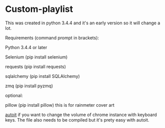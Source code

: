 # Custom-playlist

This was created in python 3.4.4 and it's an early version so it will change a lot.

Requirements (command prompt in brackets):

Python 3.4.4 or later

Selenium (pip install selenium)

requests (pip install requests)

sqlalchemy (pip install SQLAlchemy)

zmq (pip install pyzmq)


optional:

pillow (pip install pillow) this is for rainmeter cover art

[autoit](https://www.autoitscript.com/site/) if you want to change the volume of chrome instance with keyboard keys. The file also needs to be compiled but it's prety easy with autoit.
